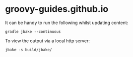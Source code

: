 # groovy-guides.github.io


It can be handy to run the following whilst updating content:

    gradle jbake --continuous

To view the output via a local http server:

    jbake -s build/jbake/
